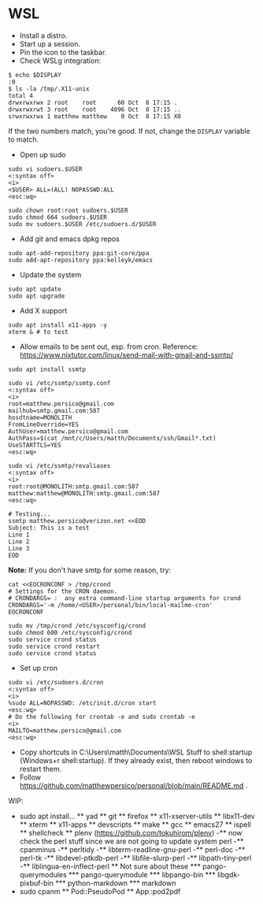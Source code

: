 # WSL

* Install a distro.
* Start up a session.
* Pin the icon to the taskbar.
* Check WSLg integration:
```
$ echo $DISPLAY
:0
$ ls -la /tmp/.X11-unix
total 4
drwxrwxrwx 2 root    root      60 Oct  8 17:15 .
drwxrwxrwt 3 root    root    4096 Oct  8 17:15 ..
srwxrwxrwx 1 matthew matthew    0 Oct  8 17:15 X0
```
If the two numbers match, you're good. If not, change the `DISPLAY` variable to match.
* Open up sudo
```
sudo vi sudoers.$USER
<:syntax off>
<i>
<$USER> ALL=(ALL) NOPASSWD:ALL
<esc:wq>
```
```
sudo chown root:root sudoers.$USER
sudo chmod 664 sudoers.$USER
sudo mv sudoers.$USER /etc/sudoers.d/$USER
```
* Add git and emacs dpkg repos
```
sudo apt-add-repository ppa:git-core/ppa
sudo add-apt-repository ppa:kelleyk/emacs
```
* Update the system
```
sudo apt update
sudo apt upgrade
```
* Add X support
```
sudo apt install x11-apps -y
xterm & # to test
```
* Allow emails to be sent out, esp. from cron. Reference: https://www.nixtutor.com/linux/send-mail-with-gmail-and-ssmtp/
```
sudo apt install ssmtp

sudo vi /etc/ssmtp/ssmtp.conf
<:syntax off>
<i>
root=matthew.persico@gmail.com
mailhub=smtp.gmail.com:587
hosdtname=MONOLITH
FromLineOverride=YES
AuthUser=matthew.persico@gmail.com
AuthPass=$(cat /mnt/c/Users/matth/Documents/ssh/Gmail*.txt)
UseSTARTTLS=YES
<esc:wq>

sudo vi /etc/ssmtp/revaliases
<:syntax off>
<i>
root:root@MONOLITH:smtp.gmail.com:587
matthew:matthew@MONOLITH:smtp.gmail.com:587
<esc:wq>

# Testing...
ssmtp matthew.persico@verizon.net <<EOD
Subject: This is a test
Line 1
Line 2
Line 3
EOD
```
**Note:** If you don't have smtp for some reason, try:
```
cat <<EOCRONCONF > /tmp/crond
# Settings for the CRON daemon.
# CRONDARGS= :  any extra command-line startup arguments for crond
CRONDARGS='-m /home/<USER>/personal/bin/local-mailme-cron'
EOCRONCONF

sudo mv /tmp/crond /etc/sysconfig/crond
sudo chmod 600 /etc/sysconfig/crond
sudo service crond status
sudo service crond restart
sudo service crond status
```

* Set up cron
```
sudo vi /etc/sudoers.d/cron
<:syntax off>
<i>
%sudo ALL=NOPASSWD: /etc/init.d/cron start
<esc:wq>
# Do the following for crontab -e and sudo crontab -e
<i>
MAILTO=matthew.persico@gmail.com
<esc:wq>
```
* Copy shortcuts in C:\Users\matth\Documents\WSL Stuff to shell:startup (Windows+r shell:startup). If they already exist, then reboot windows to restart them.
* Follow https://github.com/matthewpersico/personal/blob/main/README.md .

WIP:

* sudo apt install...
** yad
** git
** firefox
** x11-xserver-utils
** libx11-dev
** xterm
** x11-apps
** devscripts
** make
** gcc
** emacs27
** ispell
** shellcheck
** plenv (https://github.com/tokuhirom/plenv)
-** now check the perl stuff since we are not going to update system perl
-** cpanminus
-** perltidy
-** libterm-readline-gnu-perl
-** perl-doc
-** perl-tk
-** libdevel-ptkdb-perl
-** libfile-slurp-perl
-** libpath-tiny-perl
-** liblingua-en-inflect-perl
** Not sure about these
*** pango-querymodules
*** pango-querymodule
*** libpango-bin
*** libgdk-pixbuf-bin
*** python-markdown
*** markdown
* sudo cpanm
** Pod::PseudoPod
** App::pod2pdf
